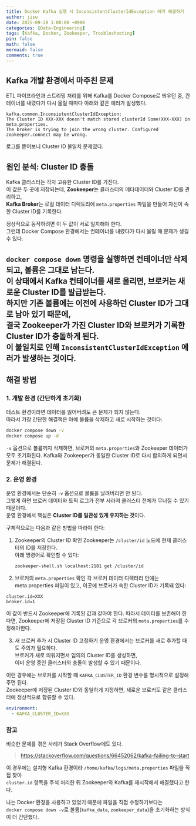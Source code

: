 ```yaml
---
title: Docker Kafka 실행 시 InconsistentClusterIdException 에러 해결하기
author: jisu
date: 2025-09-28 1:00:00 +0900
categories: [Data-Engineering]
tags: [Kafka, Docker, Zookeeper, Troubleshooting]
pin: false
math: false
mermaid: false
comments: true
---
```


## Kafka 개발 환경에서 마주친 문제

ETL 파이프라인과 스트리밍 처리를 위해 Kafka를 Docker Compose로 띄우던 중,
컨테이너를 내렸다가 다시 올릴 때마다 아래와 같은 에러가 발생했다.

```text
kafka.common.InconsistentClusterIdException: 
The Cluster ID XXX-XXX doesn't match stored clusterId Some(XXX-XXX) in meta.properties. 
The broker is trying to join the wrong cluster. Configured zookeeper.connect may be wrong.
```

로그를 뜯어보니 Cluster ID 불일치 문제였다.

## 원인 분석: Cluster ID 충돌

Kafka 클러스터는 각자 고유한 Cluster ID를 가진다.  
이 값은 두 곳에 저장되는데, **Zookeeper**는 클러스터의 메타데이터와 Cluster ID를 관리하고,  
**Kafka Broker**는 로컬 데이터 디렉토리에 `meta.properties` 파일을 만들어 자신이 속한 Cluster ID를 기록한다. 

정상적으로 동작하려면 이 두 값이 서로 일치해야 한다.  
그런데 Docker Compose 환경에서는 컨테이너를 내렸다가 다시 올릴 때 문제가 생길 수 있다.  

`docker compose down` 명령을 실행하면 컨테이너만 삭제되고, 볼륨은 그대로 남는다.  
이 상태에서 Kafka 컨테이너를 새로 올리면, 브로커는 새로운 Cluster ID를 발급받는다.  
하지만 기존 볼륨에는 이전에 사용하던 Cluster ID가 그대로 남아 있기 때문에,  
결국 **Zookeeper가 가진 Cluster ID와 브로커가 기록한 Cluster ID가 충돌**하게 된다.  
이 불일치로 인해 `InconsistentClusterIdException` 에러가 발생하는 것이다.
---


## 해결 방법

### 1. 개발 환경 (간단하게 초기화)
테스트 환경이라면 데이터를 잃어버려도 큰 문제가 되지 않는다.  
따라서 가장 간단한 해결책은 아예 볼륨을 삭제하고 새로 시작하는 것이다:

```bash
docker compose down -v
docker compose up -d
```

`-v` 옵션으로 볼륨까지 삭제하면, 브로커의 `meta.properties`와 Zookeeper 데이터가 모두 초기화된다.
Kafka와 Zookeeper가 동일한 Cluster ID로 다시 합의하게 되면서 문제가 해결된다.

### 2. 운영 환경
운영 환경에서는 단순히 `-v` 옵션으로 볼륨을 날려버리면 안 된다.  
그렇게 하면 브로커 데이터와 토픽 로그가 전부 사라져 클러스터 전체가 무너질 수 있기 때문이다.  
운영 환경에서 핵심은 **Cluster ID를 일관성 있게 유지하는 것**이다.

구체적으로는 다음과 같은 방법을 따라야 한다:

1. Zookeeper의 Cluster ID 확인
  Zookeeper는 `/cluster/id` 노드에 현재 클러스터의 ID를 저장한다.  
  아래 명령어로 확인할 수 있다:
   
   ```bash
   zookeeper-shell.sh localhost:2181 get /cluster/id
   ```

2. 브로커의 `meta.properties` 확인
  각 브로커 데이터 디렉터리 안에는 meta.properties 파일이 있고, 이곳에 브로커가 속한 Cluster ID가 기록돼 있다:
  
  ```
  cluster.id=XXX
  broker.id=1
  ```
  
  이 값이 반드시 Zookeeper에 기록된 값과 같아야 한다.
  따라서 데이터를 보존해야 한다면, Zookeeper에 저장된 Cluster ID 기준으로 각 브로커의 `meta.properties`를 수정해야한다.

3. 새 브로커 추가 시 Cluster ID 고정하기 
  운영 환경에서는 브로커를 새로 추가할 때도 주의가 필요하다.  
  브로커가 새로 띄워지면서 임의의 Cluster ID를 생성하면,  
  이미 운영 중인 클러스터와 충돌이 발생할 수 있기 때문이다.  
  
  이런 경우에는 브로커를 시작할 때 `KAFKA_CLUSTER_ID` 환경 변수를 명시적으로 설정해주면 된다.  
  Zookeeper에 저장된 Cluster ID와 동일하게 지정하면, 새로운 브로커도 같은 클러스터에 정상적으로 합류할 수 있다.
  
  ```yaml
  environment:
    - KAFKA_CLUSTER_ID=XXX
  ```

### 참고
비슷한 문제를 겪은 사례가 Stack Overflow에도 있다.

> https://stackoverflow.com/questions/66452062/kafka-failing-to-start

이 경우에는 설치형 Kafka 환경이라 `/home/kafka/logs/meta.properties` 파일을 직접 찾아  
`cluster.id` 항목을 주석 처리한 뒤 Zookeeper와 Kafka를 재시작해서 해결했다고 한다.

나는 Docker 환경을 사용하고 있었기 때문에 파일을 직접 수정하기보다는  
`docker compose down -v`로 볼륨(`kafka_data`, `zookeeper_data`)을 초기화하는 방식이 더 간단했다.






   


